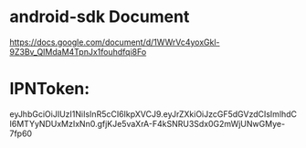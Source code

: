 # android-sdk Document
https://docs.google.com/document/d/1WWrVc4yoxGkl-9Z3Bv_QIMdaM4TpnJx1fouhdfqi8Fo


# IPNToken: 
eyJhbGciOiJIUzI1NiIsInR5cCI6IkpXVCJ9.eyJrZXkiOiJzcGF5dGVzdCIsImlhdCI6MTYyNDUxMzIxNn0.gfjKJe5vaXrA-F4kSNRU3Sdx0G2mWjUNwGMye-7fp60
